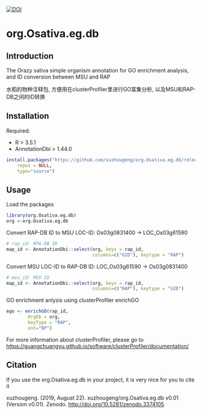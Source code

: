 [![DOI](https://zenodo.org/badge/DOI/10.5281/zenodo.3374105.svg)](https://doi.org/10.5281/zenodo.3374105)

# org.Osativa.eg.db

## Introduction

The Orazy sativa simple organism annotation for GO enrichment analysis, and ID conversion between MSU and RAP

水稻的物种注释包, 方便用在clusterProfiler里进行GO富集分析, 以及MSU和RAP-DB之间的ID转换

## Installation

Required:

- R > 3.5.1
- AnnotationDbi > 1.44.0 

```r
install.packages("https://github.com/xuzhougeng/org.Osativa.eg.db/releases/download/v0.01/org.Osativa.eg.db.tar.gz", 
    repos = NULL, 
    type="source")
```

## Usage

Load the packages

```r
library(org.Osativa.eg.db)
org <-org.Osativa.eg.db
```

Convert RAP-DB ID to MSU LOC-ID: Os03g0831400 -> LOC_Os03g61590

```r
# rap_id: RPA-DB ID
map_id <- AnnotationDbi::select(org, keys = rap_id, 
                                columns=c("GID"), keytype = "RAP")
```

Convert MSU LOC-ID to RAP-DB ID: LOC_Os03g61590 -> Os03g0831400

```r
# msu_id: MSU ID
map_id <- AnnotationDbi::select(org, keys = rap_id, 
                                columns=c("RAP"), keytype = "GID")       
```

GO enrichment anlysis using clusterProfiler enrichGO

```r
ego <- enrichGO(rap_id,
        OrgDb = org,
        keyType = "RAP",
        ont="BP")
```

For more information about clusterProfiler, please go to <https://guangchuangyu.github.io/software/clusterProfiler/documentation/>

## Citation

If you use the org.Osativa.eg.db in your project, it is very nice for you to cite it 

xuzhougeng. (2019, August 22). xuzhougeng/org.Osativa.eg.db v0.01 (Version v0.01). Zenodo. http://doi.org/10.5281/zenodo.3374105
